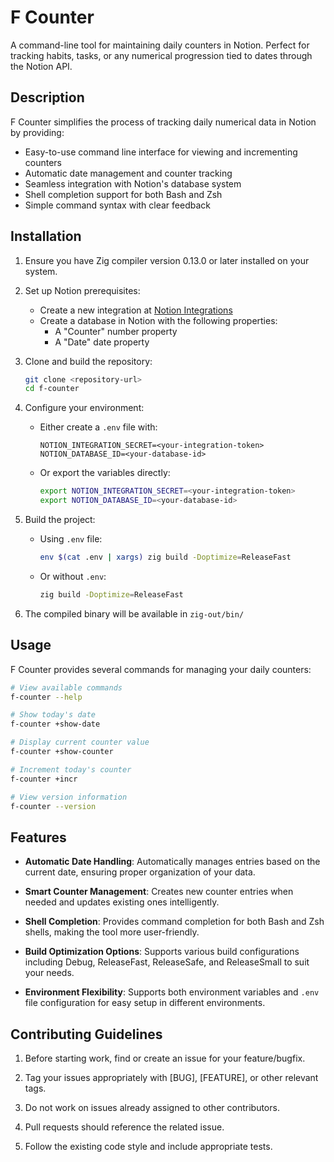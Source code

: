 # F Counter

A command-line tool for maintaining daily counters in Notion. Perfect for tracking habits, tasks, or any numerical progression tied to dates through the Notion API.

## Description

F Counter simplifies the process of tracking daily numerical data in Notion by providing:

- Easy-to-use command line interface for viewing and incrementing counters
- Automatic date management and counter tracking
- Seamless integration with Notion's database system
- Shell completion support for both Bash and Zsh
- Simple command syntax with clear feedback

## Installation

1. Ensure you have Zig compiler version 0.13.0 or later installed on your system.

2. Set up Notion prerequisites:
   - Create a new integration at [Notion Integrations](https://www.notion.so/my-integrations)
   - Create a database in Notion with the following properties:
     - A "Counter" number property
     - A "Date" date property

3. Clone and build the repository:
   ```bash
   git clone <repository-url>
   cd f-counter
   ```

4. Configure your environment:
   - Either create a `.env` file with:
     ```
     NOTION_INTEGRATION_SECRET=<your-integration-token>
     NOTION_DATABASE_ID=<your-database-id>
     ```
   - Or export the variables directly:
     ```bash
     export NOTION_INTEGRATION_SECRET=<your-integration-token>
     export NOTION_DATABASE_ID=<your-database-id>
     ```

5. Build the project:
   - Using `.env` file:
     ```bash
     env $(cat .env | xargs) zig build -Doptimize=ReleaseFast
     ```
   - Or without `.env`:
     ```bash
     zig build -Doptimize=ReleaseFast
     ```

6. The compiled binary will be available in `zig-out/bin/`

## Usage

F Counter provides several commands for managing your daily counters:

```bash
# View available commands
f-counter --help

# Show today's date
f-counter +show-date

# Display current counter value
f-counter +show-counter

# Increment today's counter
f-counter +incr

# View version information
f-counter --version
```

## Features

- **Automatic Date Handling**: Automatically manages entries based on the current date, ensuring proper organization of your data.

- **Smart Counter Management**: Creates new counter entries when needed and updates existing ones intelligently.

- **Shell Completion**: Provides command completion for both Bash and Zsh shells, making the tool more user-friendly.

- **Build Optimization Options**: Supports various build configurations including Debug, ReleaseFast, ReleaseSafe, and ReleaseSmall to suit your needs.

- **Environment Flexibility**: Supports both environment variables and `.env` file configuration for easy setup in different environments.

## Contributing Guidelines

1. Before starting work, find or create an issue for your feature/bugfix.

2. Tag your issues appropriately with [BUG], [FEATURE], or other relevant tags.

3. Do not work on issues already assigned to other contributors.

4. Pull requests should reference the related issue.

5. Follow the existing code style and include appropriate tests.

